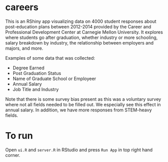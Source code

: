 # careers

This is an RShiny app visualizing data on 4000 student responses about post-education plans between 2012-2014 provided by the Career and Professional Development Center at Carnegie Mellon University. It explores where students go after graduation, whether industry or more schooling, salary breakdown by industry, the relationship between employers and majors, and more.

Examples of some data that was collected:

- Degree Earned
- Post Graduation Status
- Name of Graduate School or Employeer
- Annual Salary
- Job Title and Industry

Note that there is some survey bias present as this was a voluntary survey where not all fields needed to be filled out. We especially see this effect in annual salary. In addition, we have more responses from STEM-heavy fields.

# To run

Open `ui.R` and `server.R` in RStudio and press `Run App` in top right hand corner.
